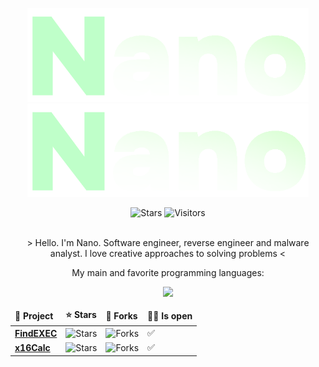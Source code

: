 <p align="center">
  <img alt="btb-logo" src="./Images/logo.png#gh-dark-mode-only" width="450" />
   <img alt="btb-logo" src="./Images/logo.png#gh-light-mode-only" width="450" />
</p>

<div align=center style="background-color: transparent;">
	<img alt="Stars" src="https://img.shields.io/github/stars/bytenano?label=stars"/>
	<img alt="Visitors" src="https://visitor-badge.laobi.icu/badge?page_id=bytenano"/>
</div>

<br />

<p align="center">
> Hello. I'm Nano. Software engineer, reverse engineer and malware analyst. I love creative approaches to solving problems <
</p>

<p align="center">
My main and favorite programming languages:
</p>

<div align=center style="background-color: transparent;">
	<img src="https://skillicons.dev/icons?i=cs,cpp,c,python"/>
</div>

<p align="center">
<table>
  <thead>
    <tr border: none;>
      <td><b>📘 Project</b></td>
      <td><b>⭐ Stars</b></td>
      <td><b>🤝 Forks</b></td>
      <td><b>👨‍💻 Is open</b></td>
    </tr>
  </thead>
  <tbody>
    <tr>
      <td><a href="https://github.com/bytenano/SimpleCrypter"><b>FindEXEC</b></a></td>
      <td><img alt="Stars" src="https://img.shields.io/github/stars/bytenano/SimpleCrypter?style=flat-square&labelColor=343b41"></td>
      <td><img alt="Forks" src="https://img.shields.io/github/forks/bytenano/SimpleCrypter?style=flat-square&labelColor=343b41"></td>
      <td>✅</td>
    </tr>
    <tr>
      <td><a href="https://github.com/bytenano/BinaryToBytes-B2B"><b>x16Calc</b></a></td>
      <td><img alt="Stars" src="https://img.shields.io/github/stars/bytenano/BinaryToBytes-B2B?style=flat-square&labelColor=343b41"></td>
      <td><img alt="Forks" src="https://img.shields.io/github/forks/bytenano/BinaryToBytes-B2B?style=flat-square&labelColor=343b41"></td>
      <td>✅</td>
    </tr>
</tbody>
</table>
</div>
</p>
